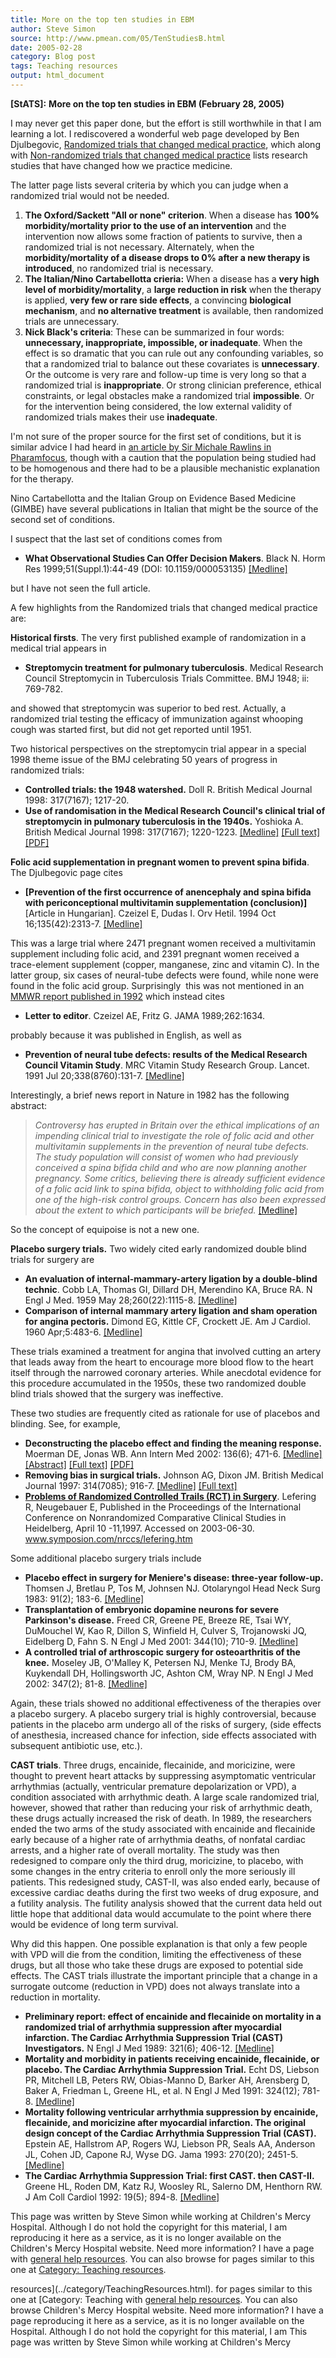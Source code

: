 ```yaml
---
title: More on the top ten studies in EBM
author: Steve Simon
source: http://www.pmean.com/05/TenStudiesB.html
date: 2005-02-28
category: Blog post
tags: Teaching resources
output: html_document
---
```

**[StATS]:** **More on the top ten studies in EBM
(February 28, 2005)**

I may never get this paper done, but the effort is still worthwhile in
that I am learning a lot. I rediscovered a wonderful web page developed
by Ben Djulbegovic, [Randomized trials that changed medical
practice](http://www.hsc.usf.edu/~bdjulbeg/oncology/RCT-practice-change.htm),
which along with [Non-randomized trials that changed medical
practice](http://www.hsc.usf.edu/~bdjulbeg/oncology/NON-RCT-practice-change.htm)
lists research studies that have changed how we practice medicine.

The latter page lists several criteria by which you can judge when a
randomized trial would not be needed.

1.  **The Oxford/Sackett \"All or none\" criterion**. When a disease has
    **100% morbidity/mortality prior to the use of an intervention** and
    the intervention now allows some fraction of patients to survive,
    then a randomized trial is not necessary. Alternately, when the
    **morbidity/mortality of a disease drops to 0% after a new therapy
    is introduced**, no randomized trial is necessary.
2.  **The Italian/Nino Cartabellotta crieria:** When a disease has a
    **very high level of morbidity/mortality**, a **large reduction in
    risk** when the therapy is applied, **very few or rare side
    effects**, a convincing **biological mechanism**, and **no
    alternative treatment** is available, then randomized trials are
    unnecessary.
3.  **Nick Black\'s criteria**: These can be summarized in four words:
    **unnecessary, inappropriate, impossible, or inadequate**. When the
    effect is so dramatic that you can rule out any confounding
    variables, so that a randomized trial to balance out these
    covariates is **unnecessary**. Or the outcome is very rare and
    follow-up time is very long so that a randomized trial is
    **inappropriate**. Or strong clinician preference, ethical
    constraints, or legal obstacles make a randomized trial
    **impossible**. Or for the intervention being considered, the low
    external validity of randomized trials makes their use
    **inadequate**.

I\'m not sure of the proper source for the first set of conditions, but
it is similar advice I had heard in [an article by Sir Michale Rawlins
in
Pharamfocus](http://www.pharmafocus.com/cda/focusH/1,2109,22-0-0-0-focus_feature_detail-0-75778,00.html),
though with a caution that the population being studied had to be
homogenous and there had to be a plausible mechanistic explanation for
the therapy.

Nino Cartabellotta and the Italian Group on Evidence Based Medicine
(GIMBE) have several publications in Italian that might be the source of
the second set of conditions.

I suspect that the last set of conditions comes from

-   **What Observational Studies Can Offer Decision Makers**. Black N.
    Horm Res 1999;51(Suppl.1):44-49 (DOI: 10.1159/000053135)
    [\[Medline\]](http://www.ncbi.nlm.nih.gov/entrez/query.fcgi?cmd=Retrieve&db=pubmed&dopt=Abstract&list_uids=10393491)

but I have not seen the full article.

A few highlights from the Randomized trials that changed medical
practice are:

**Historical firsts**. The very first published example of randomization
in a medical trial appears in

-   **Streptomycin treatment for pulmonary tuberculosis**. Medical
    Research Council Streptomycin in Tuberculosis Trials Committee. BMJ
    1948; ii: 769-782.

and showed that streptomycin was superior to bed rest. Actually, a
randomized trial testing the efficacy of immunization against whooping
cough was started first, but did not get reported until 1951.

Two historical perspectives on the streptomycin trial appear in a
special 1998 theme issue of the BMJ celebrating 50 years of progress in
randomized trials:

-   **Controlled trials: the 1948 watershed.** Doll R. British Medical
    Journal 1998: 317(7167); 1217-20.
-   **Use of randomisation in the Medical Research Council\'s clinical
    trial of streptomycin in pulmonary tuberculosis in the 1940s.**
    Yoshioka A. British Medical Journal 1998: 317(7167); 1220-1223.
    [\[Medline\]](http://www.ncbi.nlm.nih.gov/entrez/query.fcgi?cmd=Retrieve&db=PubMed&list_uids=9794865&dopt=Abstract)
    [\[Full
    text\]](http://bmj.bmjjournals.com/cgi/content/full/317/7167/1220)
    [\[PDF\]](http://bmj.bmjjournals.com/cgi/reprint/317/7167/1220.pdf)

**Folic acid supplementation in pregnant women to prevent spina
bifida**. The Djulbegovic page cites

-   **\[Prevention of the first occurrence of anencephaly and spina
    bifida with periconceptional multivitamin supplementation
    (conclusion)\]** \[Article in Hungarian\]. Czeizel E, Dudas I. Orv
    Hetil. 1994 Oct 16;135(42):2313-7.
    [\[Medline\]](http://www.ncbi.nlm.nih.gov/entrez/query.fcgi?cmd=Retrieve&db=pubmed&dopt=Abstract&list_uids=7970646)

This was a large trial where 2471 pregnant women received a multivitamin
supplement including folic acid, and 2391 pregnant women received a
trace-element supplement (copper, manganese, zinc and vitamin C). In the
latter group, six cases of neural-tube defects were found, while none
were found in the folic acid group. Surprisingly  this was not mentioned
in an [MMWR report published in
1992](http://www.cdc.gov/mmwr/preview/mmwrhtml/00019479.htm) which
instead cites

-   **Letter to editor**. Czeizel AE, Fritz G. JAMA 1989;262:1634.

probably because it was published in English, as well as

-   **Prevention of neural tube defects: results of the Medical Research
    Council Vitamin Study**. MRC Vitamin Study Research Group. Lancet.
    1991 Jul 20;338(8760):131-7.
    [\[Medline\]](http://www.ncbi.nlm.nih.gov/entrez/query.fcgi?cmd=Retrieve&db=pubmed&dopt=Abstract&list_uids=1677062)

Interestingly, a brief news report in Nature in 1982 has the following
abstract:

> *Controversy has erupted in Britain over the ethical implications of
> an impending clinical trial to investigate the role of folic acid and
> other multivitamin supplements in the prevention of neural tube
> defects. The study population will consist of women who had previously
> conceived a spina bifida child and who are now planning another
> pregnancy. Some critics, believing there is already sufficient
> evidence of a folic acid link to spina bifida, object to withholding
> folic acid from one of the high-risk control groups. Concern has also
> been expressed about the extent to which participants will be
> briefed.*
> [\[Medline\]](http://www.ncbi.nlm.nih.gov/entrez/query.fcgi?cmd=Retrieve&db=pubmed&dopt=Abstract&list_uids=7110341)

So the concept of equipoise is not a new one.

**Placebo surgery trials.** Two widely cited early randomized double
blind trials for surgery are

-   **An evaluation of internal-mammary-artery ligation by a
    double-blind technic**. Cobb LA, Thomas GI, Dillard DH, Merendino
    KA, Bruce RA. N Engl J Med. 1959 May 28;260(22):1115-8.
    [\[Medline\]](http://www.ncbi.nlm.nih.gov/entrez/query.fcgi?cmd=Retrieve&db=PubMed&list_uids=13657350&dopt=Citation)
-   **Comparison of internal mammary artery ligation and sham operation
    for angina pectoris.** Dimond EG, Kittle CF, Crockett JE. Am J
    Cardiol. 1960 Apr;5:483-6.
    [\[Medline\]](http://www.ncbi.nlm.nih.gov/entrez/query.fcgi?cmd=Retrieve&db=PubMed&list_uids=13816818&dopt=Citation)

These trials examined a treatment for angina that involved cutting an
artery that leads away from the heart to encourage more blood flow to
the heart itself through the narrowed coronary arteries. While anecdotal
evidence for this procedure accumulated in the 1950s, these two
randomized double blind trials showed that the surgery was ineffective.

These two studies are frequently cited as rationale for use of placebos
and blinding. See, for example,

-   **Deconstructing the placebo effect and finding the meaning
    response.** Moerman DE, Jonas WB. Ann Intern Med 2002: 136(6);
    471-6.
    [\[Medline\]](http://www.ncbi.nlm.nih.gov/entrez/query.fcgi?cmd=Retrieve&db=PubMed&list_uids=11900500&dopt=Abstract)
    [\[Abstract\]](http://www.annals.org/cgi/content/abstract/136/6/471)
    [\[Full text\]](http://www.annals.org/cgi/content/full/136/6/471)
    [\[PDF\]](http://www.annals.org/cgi/reprint/136/6/471.pdf)
-   **Removing bias in surgical trials.** Johnson AG, Dixon JM. British
    Medical Journal 1997: 314(7085); 916-7.
    [\[Medline\]](http://www.ncbi.nlm.nih.gov/entrez/query.fcgi?cmd=Retrieve&db=PubMed&list_uids=9099111&dopt=Abstract)
    [\[Full text\]](http://bmj.com/cgi/content/full/314/7085/916)
-   **[Problems of Randomized Controlled Trails (RCT) in
    Surgery](http://www.symposion.com/nrccs/lefering.htm%20)**. Lefering
    R, Neugebauer E, Published in the Proceedings of the International
    Conference on Nonrandomized Comparative Clinical Studies in
    Heidelberg, April 10 -11,1997. Accessed on 2003-06-30.
    www.symposion.com/nrccs/lefering.htm

Some additional placebo surgery trials include

-   **Placebo effect in surgery for Meniere\'s disease: three-year
    follow-up.** Thomsen J, Bretlau P, Tos M, Johnsen NJ. Otolaryngol
    Head Neck Surg 1983: 91(2); 183-6.
    [\[Medline\]](http://www.ncbi.nlm.nih.gov/entrez/query.fcgi?cmd=Retrieve&db=PubMed&list_uids=6408576&dopt=Abstract)
-   **Transplantation of embryonic dopamine neurons for severe
    Parkinson\'s disease.** Freed CR, Greene PE, Breeze RE, Tsai WY,
    DuMouchel W, Kao R, Dillon S, Winfield H, Culver S, Trojanowski JQ,
    Eidelberg D, Fahn S. N Engl J Med 2001: 344(10); 710-9.
    [\[Medline\]](http://www.ncbi.nlm.nih.gov/entrez/query.fcgi?cmd=Retrieve&db=PubMed&list_uids=11236774&dopt=Abstract)
-   **A controlled trial of arthroscopic surgery for osteoarthritis of
    the knee.** Moseley JB, O\'Malley K, Petersen NJ, Menke TJ, Brody
    BA, Kuykendall DH, Hollingsworth JC, Ashton CM, Wray NP. N Engl J
    Med 2002: 347(2); 81-8.
    [\[Medline\]](http://www.ncbi.nlm.nih.gov/entrez/query.fcgi?cmd=Retrieve&db=PubMed&list_uids=12110735&dopt=Abstract)

Again, these trials showed no additional effectiveness of the therapies
over a placebo surgery. A placebo surgery trial is highly controversial,
because patients in the placebo arm undergo all of the risks of surgery,
(side effects of anesthesia, increased chance for infection, side
effects associated with subsequent antibiotic use, etc.).

**CAST trials**. Three drugs, encainide, flecainide, and moricizine,
were thought to prevent heart attacks by suppressing asymptomatic
ventricular arrhythmias (actually, ventricular premature depolarization
or VPD), a condition associated with arrhythmic death. A large scale
randomized trial, however, showed that rather than reducing your risk of
arrhythmic death, these drugs actually increased the risk of death. In
1989, the researchers ended the two arms of the study associated with
encainide and flecainide early because of a higher rate of arrhythmia
deaths, of nonfatal cardiac arrests, and a higher rate of overall
mortality. The study was then redesigned to compare only the third drug,
moricizine, to placebo, with some changes in the entry criteria to
enroll only the more seriously ill patients. This redesigned study,
CAST-II, was also ended early, because of excessive cardiac deaths
during the first two weeks of drug exposure, and a futility analysis.
The futility analysis showed that the current data held out little hope
that additional data would accumulate to the point where there would be
evidence of long term survival.

Why did this happen. One possible explanation is that only a few people
with VPD will die from the condition, limiting the effectiveness of
these drugs, but all those who take these drugs are exposed to potential
side effects. The CAST trials illustrate the important principle that a
change in a surrogate outcome (reduction in VPD) does not always
translate into a reduction in mortality.

-   **Preliminary report: effect of encainide and flecainide on
    mortality in a randomized trial of arrhythmia suppression after
    myocardial infarction. The Cardiac Arrhythmia Suppression Trial
    (CAST) Investigators.** N Engl J Med 1989: 321(6); 406-12.
    [\[Medline\]](http://www.ncbi.nlm.nih.gov/entrez/query.fcgi?cmd=Retrieve&db=PubMed&list_uids=2473403&dopt=Abstract)
-   **Mortality and morbidity in patients receiving encainide,
    flecainide, or placebo. The Cardiac Arrhythmia Suppression Trial.**
    Echt DS, Liebson PR, Mitchell LB, Peters RW, Obias-Manno D, Barker
    AH, Arensberg D, Baker A, Friedman L, Greene HL, et al. N Engl J Med
    1991: 324(12); 781-8.
    [\[Medline\]](http://www.ncbi.nlm.nih.gov/entrez/query.fcgi?cmd=Retrieve&db=PubMed&list_uids=1900101&dopt=Abstract)
-   **Mortality following ventricular arrhythmia suppression by
    encainide, flecainide, and moricizine after myocardial infarction.
    The original design concept of the Cardiac Arrhythmia Suppression
    Trial (CAST).** Epstein AE, Hallstrom AP, Rogers WJ, Liebson PR,
    Seals AA, Anderson JL, Cohen JD, Capone RJ, Wyse DG. Jama 1993:
    270(20); 2451-5.
    [\[Medline\]](http://www.ncbi.nlm.nih.gov/entrez/query.fcgi?cmd=Retrieve&db=PubMed&list_uids=8230622&dopt=Abstract)
-   **The Cardiac Arrhythmia Suppression Trial: first CAST. then
    CAST-II.** Greene HL, Roden DM, Katz RJ, Woosley RL, Salerno DM,
    Henthorn RW. J Am Coll Cardiol 1992: 19(5); 894-8.
    [\[Medline\]](http://www.ncbi.nlm.nih.gov/entrez/query.fcgi?cmd=Retrieve&db=PubMed&list_uids=1552108&dopt=Abstract)

This page was written by Steve Simon while working at Children\'s Mercy
Hospital. Although I do not hold the copyright for this material, I am
reproducing it here as a service, as it is no longer available on the
Children\'s Mercy Hospital website. Need more information? I have a page
with [general help resources](../GeneralHelp.html). You can also browse
for pages similar to this one at [Category: Teaching
resources](../category/TeachingResources.html).
<!---More--->
resources](../category/TeachingResources.html).
for pages similar to this one at [Category: Teaching
with [general help resources](../GeneralHelp.html). You can also browse
Children\'s Mercy Hospital website. Need more information? I have a page
reproducing it here as a service, as it is no longer available on the
Hospital. Although I do not hold the copyright for this material, I am
This page was written by Steve Simon while working at Children\'s Mercy

<!---Do not use
**[StATS]:** **More on the top ten studies in EBM
This page was written by Steve Simon while working at Children\'s Mercy
Hospital. Although I do not hold the copyright for this material, I am
reproducing it here as a service, as it is no longer available on the
Children\'s Mercy Hospital website. Need more information? I have a page
with [general help resources](../GeneralHelp.html). You can also browse
for pages similar to this one at [Category: Teaching
resources](../category/TeachingResources.html).
--->

